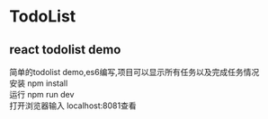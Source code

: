 TodoList
===
react todolist demo
---
简单的todolist demo,es6编写,项目可以显示所有任务以及完成任务情况<br>
安装 npm install<br>
运行 npm run dev<br>
打开浏览器输入 localhost:8081查看
